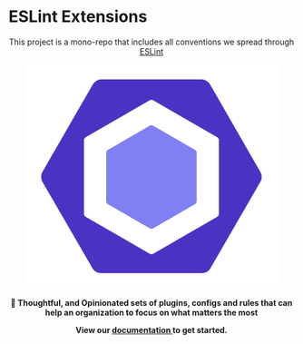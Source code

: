 # ESLint Extensions

<p align="center">
    This project is a mono-repo that includes all conventions we spread through
    <a href="https://eslint.org/">ESLint</a>
</p>

<p align="center">
    <img src="assets/eslint-logo.svg" width="450">
</p>
<p align="center">
    <b>🔎 Thoughtful, and Opinionated sets of plugins, configs and rules that can help an organization to focus on what matters the most</b>
</p>

<p align="center">
    <b>
    View our
    <a href="https://uniqorg.github.io/eslint-extensions/">
        documentation
    </a>
    to get started.
    </b>
</p>
